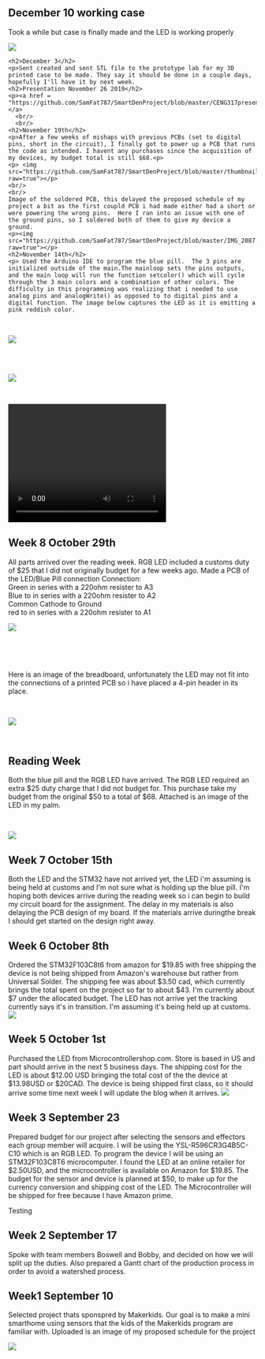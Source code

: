 <html>
  <body>
    <h2>December 10 working case</h2>
    <p>Took a while but case is finally made and the LED is working properly</p>
    <p><img src="https://github.com/SamFat787/SmartDenProject/blob/master/IMG_2178.jpg?raw=true"></p>
    
    <h2>December 3</h2>
    <p>Sent created and sent STL file to the prototype lab for my 3D printed case to be made. They say it should be done in a couple days, hopefully I'll have it by next week.
    <h2>Presentation November 26 2019</h2>
    <p><a href = "https://github.com/SamFat787/SmartDenProject/blob/master/CENG317presentation.pptx">Presentation </a>
      <br/>
      <br/>
    <h2>November 19th</h2>
    <p>After a few weeks of mishaps with previous PCBs (set to digital pins, short in the circuit), I finally got to power up a PCB that runs the code as intended. I havent any purchases since the acquisition of my devices, my budget total is still $68.<p>
    <p> <img src="https://github.com/SamFat787/SmartDenProject/blob/master/thumbnail_IMG_2083.jpg?raw=true"></p>
    <br/>
    <br/>
    Image of the soldered PCB, this delayed the proposed schedule of my project a bit as the first coupld PCB i had made either had a short or were powering the wrong pins.  Here I ran into an issue with one of the ground pins, so I soldered both of them to give my device a ground.
    <p><img src="https://github.com/SamFat787/SmartDenProject/blob/master/IMG_2087.jpg?raw=true"></p>
    <h2>November 14th</h2>
    <p> Used the Arduino IDE to program the blue pill.  The 3 pins are initialized outside of the main.The mainloop sets the pins outputs, and the main loop will run the function setcolor() which will cycle through the 3 main colors and a combination of other colors. The difficulty in this programming was realizing that i needed to use analog pins and analogWrite() as opposed to to digital pins and a digital function. The image below captures the LED as it is emitting a pink reddish color.
   <p/><br/><p>
     <img src="https://github.com/SamFat787/SmartDenProject/blob/master/Screen%20Shot%202019-11-26%20at%201.20.16%20PM.png?raw=true"><p><br/>
    <br/>
   <p><img src="https://github.com/SamFat787/SmartDenProject/blob/master/Breadboardpowerup.jpg?raw=true"></p><br/>
    <p><video width="320" height="240" src="https://github.com/SamFat787/SmartDenProject/blob/master/IMG_2016.MOV">Video</video>
    <h2>Week 8 October 29th</h2>
    <p>All parts arrived over the reading week. RGB LED included a customs duty of $25 that I did not originally budget for a few weeks ago. Made a PCB of the LED/Blue Pill connection
    Connection:<br/> Green in series with a 220ohm resister to A3<br/>
                Blue to in series with a 220ohm resister to A2<br/>
                Common Cathode to Ground<br/>
                red to in series with a 220ohm resister to A1<br/>
    </p><p>
    <img src="https://github.com/SamFat787/SmartDenProject/blob/master/Screen%20Shot%202019-11-26%20at%201.56.32%20PM.png?raw=true"> </p><br/>
    <br/>
    <br/>
    <p>Here is an image of the breadboard, unfortunately the LED may not fit into the connections of a printed PCB so i have placed a 4-pin header in its place.</p>
    <br/>
    
 <p><img src="https://github.com/SamFat787/SmartDenProject/blob/master/Screen%20Shot%202019-11-19%20at%202.33.03%20PM.png?raw=true"></p><br/>
 <h2>Reading Week</h2>
 <p>Both the blue pill and the RGB LED have arrived. The RGB LED required an extra $25 duty charge that I did not budget for. This purchase take my budget from the original $50 to a total of $68. Attached is an image of the LED in my palm.</p>
 <br/>
 <p><img src="https://github.com/SamFat787/SmartDenProject/blob/master/thumbnail_IMG_1993.jpg?raw=true"></p>
 
    
   <h2>Week 7 October 15th</h2>
    <p>Both the LED and the STM32 have not arrived yet, the LED i'm assuming is being held at customs and I'm not sure what is holding up the blue pill. I'm hoping both devices arrive during the reading week so i can begin to build my circuit board for the assignment.  The delay in my materials is also delaying the PCB design of my board.  If the materials arrive duringthe break I should get started on the design right away.</p>
    <h2> Week 6 October 8th</h2>
    <p>Ordered the STM32F103C8t6 from amazon for $19.85 with free shipping the device is not being shipped from Amazon's warehouse but rather from Universal Solder. The shipping fee was about $3.50 cad, which currently brings the total spent on the project so far to about $43. I'm currently about $7 under the allocated budget.  The LED has not arrive yet the tracking currently says it's in transition. I'm assuming it's being held up at customs.
    <img src="https://github.com/SamFat787/SmartDenProject/blob/master/image1.png?raw=true">
    </p>
    <h2>Week 5 October 1st</h2>
    <p>Purchased the LED from Microcontrollershop.com. Store is based in US and part should arrive in the next 5 business days. The shipping cost for the LED is about $12.00 USD bringing the total cost of the the device at $13.98USD or $20CAD.  The device is being shipped first class, so it should arrive some time next week I will update the blog when it arrives.
    <img src="https://raw.githubusercontent.com/SamFat787/SmartDenProject/master/image0.jpeg">
    </p>
    <h2>Week 3 September 23</h2>
    <p>Prepared budget for our project after selecting the sensors and effectors each group member will acquire. I will be using the YSL-R596CR3G4B5C-C10 which is an RGB LED. To program the device I will be using an  STM32F103C8T6 microcomputer.  I found the LED at an online retailer for $2.50USD, and the microcontroller is available on Amazon for $19.85. The budget for the sensor and device is planned at $50, to make up for the currency conversion and shipping cost of the LED. The Microcontroller will be shipped for free because I have Amazon prime.</p>
 Testing
    <h2>Week 2 September 17</h2>
    <p>Spoke with team members Boswell and Bobby, and decided on how we will split up the duties. Also prepared a Gantt chart of the production process in order to avoid a watershed process.</p>
   
  <h2>Week1 September 10</h2>
    <p>Selected project thats sponspred by Makerkids.  Our goal is to make a mini smarthome using sensors that the kids of the Makerkids program are familiar with. Uploaded is an image of my proposed schedule for the project</p>
    <p><img src="https://github.com/SamFat787/SmartDenProject/blob/master/Screen%20Shot%202019-11-28%20at%203.19.54%20AM.png?raw=true"><p/>
    
    
  </body>
  </html>

